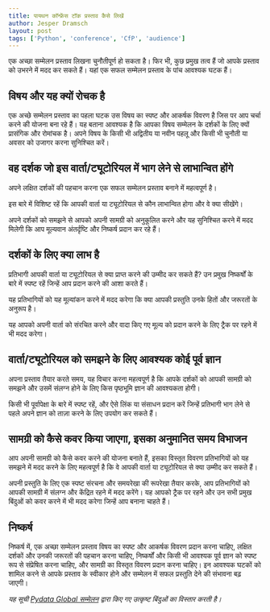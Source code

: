 ```yaml
---
title: पायथन कॉन्फ्रेंस टॉक प्रस्ताव कैसे लिखें
author: Jesper Dramsch
layout: post
tags: ['Python', 'conference', 'CfP', 'audience']
---
```


एक अच्छा सम्मेलन प्रस्ताव लिखना चुनौतीपूर्ण हो सकता है। फिर भी, कुछ प्रमुख तत्व हैं जो आपके प्रस्ताव को उभरने में मदद कर सकते हैं। यहां एक सफल सम्मेलन प्रस्ताव के पांच आवश्यक घटक हैं।

## विषय और यह क्यों रोचक है

एक अच्छे सम्मेलन प्रस्ताव का पहला घटक उस विषय का स्पष्ट और आकर्षक विवरण है जिस पर आप चर्चा करने की योजना बना रहे हैं। यह बताना आवश्यक है कि आपका विषय सम्मेलन के दर्शकों के लिए क्यों प्रासंगिक और रोमांचक है। अपने विषय के किसी भी अद्वितीय या नवीन पहलू और किसी भी चुनौती या अवसर को उजागर करना सुनिश्चित करें।

## वह दर्शक जो इस वार्ता/ट्यूटोरियल में भाग लेने से लाभान्वित होंगे

अपने लक्षित दर्शकों की पहचान करना एक सफल सम्मेलन प्रस्ताव बनाने में महत्वपूर्ण है।

इस बारे में विशिष्ट रहें कि आपकी वार्ता या ट्यूटोरियल से कौन लाभान्वित होगा और वे क्या सीखेंगे।

अपने दर्शकों को समझने से आपको अपनी सामग्री को अनुकूलित करने और यह सुनिश्चित करने में मदद मिलेगी कि आप मूल्यवान अंतर्दृष्टि और निष्कर्ष प्रदान कर रहे हैं।

## दर्शकों के लिए क्या लाभ है

प्रतिभागी आपकी वार्ता या ट्यूटोरियल से क्या प्राप्त करने की उम्मीद कर सकते हैं? उन प्रमुख निष्कर्षों के बारे में स्पष्ट रहें जिन्हें आप प्रदान करने की आशा करते हैं।

यह प्रतिभागियों को यह मूल्यांकन करने में मदद करेगा कि क्या आपकी प्रस्तुति उनके हितों और जरूरतों के अनुरूप है।

यह आपको अपनी वार्ता को संरचित करने और वादा किए गए मूल्य को प्रदान करने के लिए ट्रैक पर रहने में भी मदद करेगा।

## वार्ता/ट्यूटोरियल को समझने के लिए आवश्यक कोई पूर्व ज्ञान

अपना प्रस्ताव तैयार करते समय, यह विचार करना महत्वपूर्ण है कि आपके दर्शकों को आपकी सामग्री को समझने और उसमें संलग्न होने के लिए किस पृष्ठभूमि ज्ञान की आवश्यकता होगी।

किसी भी पूर्वापेक्षा के बारे में स्पष्ट रहें, और ऐसे लिंक या संसाधन प्रदान करें जिन्हें प्रतिभागी भाग लेने से पहले अपने ज्ञान को ताज़ा करने के लिए उपयोग कर सकते हैं।

## सामग्री को कैसे कवर किया जाएगा, इसका अनुमानित समय विभाजन

आप अपनी सामग्री को कैसे कवर करने की योजना बनाते हैं, इसका विस्तृत विवरण प्रतिभागियों को यह समझने में मदद करने के लिए महत्वपूर्ण है कि वे आपकी वार्ता या ट्यूटोरियल से क्या उम्मीद कर सकते हैं।

अपनी प्रस्तुति के लिए एक स्पष्ट संरचना और समयरेखा की रूपरेखा तैयार करके, आप प्रतिभागियों को आपकी सामग्री में संलग्न और केंद्रित रहने में मदद करेंगे। यह आपको ट्रैक पर रहने और उन सभी प्रमुख बिंदुओं को कवर करने में भी मदद करेगा जिन्हें आप बनाना चाहते हैं।

## निष्कर्ष

निष्कर्ष में, एक अच्छा सम्मेलन प्रस्ताव विषय का स्पष्ट और आकर्षक विवरण प्रदान करना चाहिए, लक्षित दर्शकों और उनकी जरूरतों की पहचान करना चाहिए, निष्कर्षों और किसी भी आवश्यक पूर्व ज्ञान को स्पष्ट रूप से संप्रेषित करना चाहिए, और सामग्री का विस्तृत विवरण प्रदान करना चाहिए। इन आवश्यक घटकों को शामिल करने से आपके प्रस्ताव के स्वीकार होने और सम्मेलन में सफल प्रस्तुति देने की संभावना बढ़ जाएगी।

_यह सूची [Pydata Global सम्मेलन](https://pydata.org/global2022/present/) द्वारा किए गए उत्कृष्ट बिंदुओं का विस्तार करती है।_
